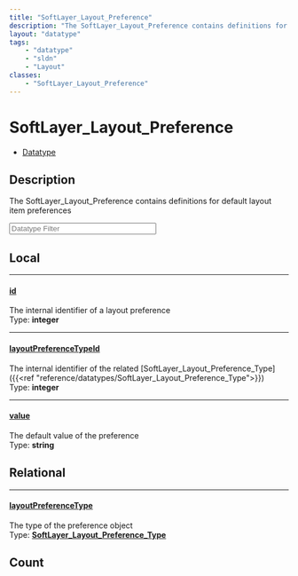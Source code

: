 ```yaml
---
title: "SoftLayer_Layout_Preference"
description: "The SoftLayer_Layout_Preference contains definitions for default layout item preferences"
layout: "datatype"
tags:
    - "datatype"
    - "sldn"
    - "Layout"
classes:
    - "SoftLayer_Layout_Preference"
---
```


# SoftLayer_Layout_Preference
<div id='service-datatype'>
    <ul id='sldn-reference-tabs'>
        <li id='datatype'> <a href='/reference/datatypes/SoftLayer_Layout_Preference' >Datatype</a></li>
    </ul>
</div>

## Description 
The SoftLayer_Layout_Preference contains definitions for default layout item preferences 





<!-- Filer BEGIN -->
<div class="view-filters">
        <div class="clearfix">
            <div class="search-input-box">
                <input placeholder="Datatype Filter" onkeyup="titleSearch(inputId='prop-input', divId='properties', elementClass='prop-row')" 
                    type="text" id="prop-input" value="" size="30" maxlength="128" class="form-text">
            </div>
        </div>
</div>
<!-- Filer END -->

<div id="properties" class="content">
<div id="localProperties" class="prop-content" >

## Local
<div class="prop-row">

-----
[id]: #id
#### [id]
The internal identifier of a layout preference  
<span class="type-label">Type: </span>**integer**


</div>
<div class="prop-row">

-----
[layoutPreferenceTypeId]: #layoutpreferencetypeid
#### [layoutPreferenceTypeId]
The internal identifier of the related [SoftLayer_Layout_Preference_Type]({{<ref "reference/datatypes/SoftLayer_Layout_Preference_Type">}})  
<span class="type-label">Type: </span>**integer**


</div>
<div class="prop-row">

-----
[value]: #value
#### [value]
The default value of the preference  
<span class="type-label">Type: </span>**string**


</div>
</div>
<!-- LOCAL PROPERTY END -->

<div id="relationalProperties"  class="prop-content" >

## Relational
<div class="prop-row">

-----
[layoutPreferenceType]: #layoutpreferencetype
#### [layoutPreferenceType]
The type of the preference object  
<span class="type-label">Type: </span>**<a href='/reference/datatypes/SoftLayer_Layout_Preference_Type'>SoftLayer_Layout_Preference_Type </a>**


</div>

## Count
</div>


